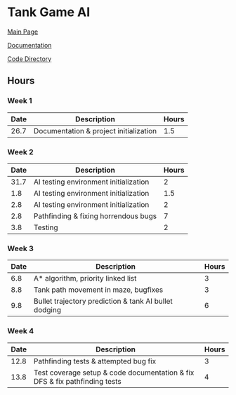 # Tank Game AI

[Main Page](https://github.com/porrasm/tiralabra-tank-game-ai)

[Documentation](https://github.com/porrasm/tiralabra-tank-game-ai/tree/master/Documentation/)

[Code Directory](https://github.com/porrasm/tiralabra-tank-game-ai/tree/master/Assets/_Assets/Scripts/Games/TankGame/TankAI/)

## Hours

### Week 1

| Date        | Description           | Hours  |
| ------------- |-------------| -----|
| 26.7     | Documentation & project initialization | 1.5 |

### Week 2

| Date        | Description           | Hours  |
| ------------- |-------------| -----|
| 31.7     | AI testing environment initialization | 2 |
| 1.8     | AI testing environment initialization | 1.5 |
| 2.8     | AI testing environment initialization | 2 |
|2.8 | Pathfinding & fixing horrendous bugs | 7 |
|3.8 | Testing | 2 |

### Week 3

| Date        | Description           | Hours  |
| ------------- |-------------| -----|
| 6.8     | A* algorithm, priority linked list | 3 |
| 8.8     | Tank path movement in maze, bugfixes | 3 |
| 9.8     | Bullet trajectory prediction & tank AI bullet dodging | 6 |

### Week 4

| Date        | Description           | Hours  |
| ------------- |-------------| -----|
| 12.8     | Pathfinding tests & attempted bug fix | 3 |
| 13.8     | Test coverage setup & code documentation & fix DFS & fix pathfinding tests | 4 |